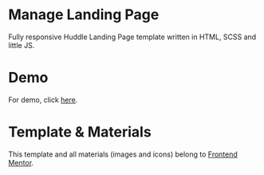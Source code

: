 # Manage Landing Page
Fully responsive Huddle Landing Page template written in HTML, SCSS and little JS.
# Demo
For demo, click [here](https://manage-landing-page-two-opal.vercel.app/).
# Template & Materials
This template and all materials (images and icons) belong to [Frontend Mentor](https://www.frontendmentor.io/challenges/manage-landing-page-SLXqC6P5).
